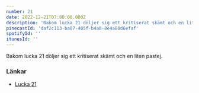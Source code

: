 ```yaml
---
number: 21
date: 2022-12-21T07:00:00.000Z
description: 'Bakom lucka 21 döljer sig ett kritiserat skämt och en liten pastej.'
pinecastId: 'daf2c113-ba07-405f-b4a8-8e4a80d6efaf'
spotifyId: ''
itunesId: ''
---
```


Bakom lucka 21 döljer sig ett kritiserat skämt och en liten pastej.

### Länkar

- [Lucka 21](https://marketplace.visualstudio.com/items?itemName=jkjustjoshing.vscode-text-pastry)
